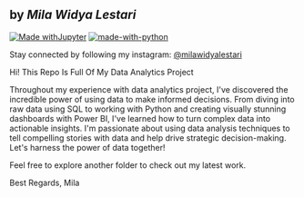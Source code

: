 ## by _Mila Widya Lestari_

[![Made withJupyter](https://img.shields.io/badge/Made%20with-Jupyter-orange?style=for-the-badge&logo=Jupyter)](https://jupyter.org/try)
[![made-with-python](https://img.shields.io/badge/Made%20with-Python-1f425f.svg)](https://www.python.org/)

Stay connected by following my instagram: [@milawidyalestari](https://www.instagram.com/milaalestari_/)

Hi! This Repo Is Full Of My Data Analytics Project

Throughout my experience with data analytics project, I've discovered the incredible power of using data to make informed decisions. From diving into raw data using SQL to working with Python and creating visually stunning dashboards with Power BI, I've learned how to turn complex data into actionable insights. I'm passionate about using data analysis techniques to tell compelling stories with data and help drive strategic decision-making. Let's harness the power of data together!

Feel free to explore another folder to check out my latest work.

Best Regards, Mila
